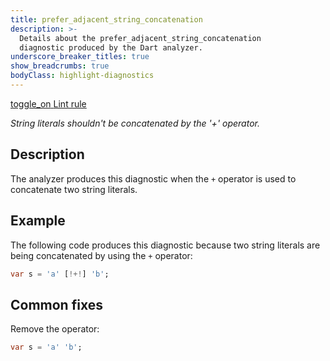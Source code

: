 ```yaml
---
title: prefer_adjacent_string_concatenation
description: >-
  Details about the prefer_adjacent_string_concatenation
  diagnostic produced by the Dart analyzer.
underscore_breaker_titles: true
show_breadcrumbs: true
bodyClass: highlight-diagnostics
---
```


<div class="tags">
  <a class="tag-label"
      href="/tools/linter-rules/prefer_adjacent_string_concatenation"
      title="Learn about the lint rule that enables this diagnostic."
      aria-label="Learn about the lint rule that enables this diagnostic."
      target="_blank">
    <span class="material-symbols" aria-hidden="true">toggle_on</span>
    <span>Lint rule</span>
  </a>
</div>

_String literals shouldn't be concatenated by the '+' operator._

## Description

The analyzer produces this diagnostic when the `+` operator is used to
concatenate two string literals.

## Example

The following code produces this diagnostic because two string literals
are being concatenated by using the `+` operator:

```dart
var s = 'a' [!+!] 'b';
```

## Common fixes

Remove the operator:

```dart
var s = 'a' 'b';
```
